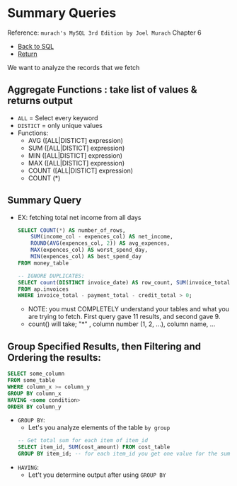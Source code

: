 # Summary Queries
Reference: `murach's MySQL 3rd Edition by Joel Murach` Chapter 6
* [Back to SQL](sql.md)
* [Return](../README.md)

We want to analyze the records that we fetch

## Aggregate Functions : take list of values & returns output
* `ALL` = Select every keyword
* `DISTICT` = only unique values
* Functions:
    * AVG ([ALL|DISTICT] expression)
    * SUM ([ALL|DISTICT] expression)
    * MIN ([ALL|DISTICT] expression)
    * MAX ([ALL|DISTICT] expression)
    * COUNT ([ALL|DISTICT] expression)
    * COUNT (*)
## Summary Query
* EX: fetching total net income from all days
    ```SQL
    SELECT COUNT(*) AS number_of_rows,
        SUM(income_col - expences_col) AS net_income,
        ROUND(AVG(expences_col, 2)) AS avg_expences,
        MAX(expences_col) AS worst_spend_day,
        MIN(expences_col) AS best_spend_day
    FROM money_table

    -- IGNORE DUPLICATES:
    SELECT count(DISTINCT invoice_date) AS row_count, SUM(invoice_total) 
    FROM ap.invoices
    WHERE invoice_total - payment_total - credit_total > 0;
    ```
    * NOTE: you must COMPLETELY understand your tables and what you are trying to fetch. First query gave 11 results, and second gave 9.
    * count() will take; "*" , column number (1, 2, ...), column name, ...

## Group Specified Results, then Filtering and Ordering the results:
```SQL
SELECT some_column
FROM some_table
WHERE column_x >= column_y
GROUP BY column_x
HAVING <some condition>
ORDER BY column_y
```
* `GROUP BY`:
    * Let's you analyze elements of the table `by group`
    ```SQL
    -- Get total sum for each item of item_id
    SELECT item_id, SUM(cost_amount) FROM cost_table
    GROUP BY item_id; -- for each item_id you get one value for the sum
    ```
* `HAVING`:
    * Let't you determine output after using `GROUP BY`

